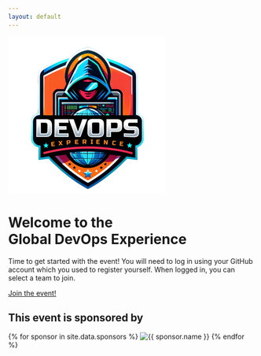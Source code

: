 ```yaml
---
layout: default
---
```


<div class="bg-gray-900">
  <div class="relative isolate overflow-hidden pt-14">
    <div class="absolute inset-x-0 -top-40 -z-10 transform-gpu overflow-hidden blur-3xl sm:-top-80" aria-hidden="true">
      <div class="relative left-[calc(50%-11rem)] aspect-[1155/678] w-[36.125rem] -translate-x-1/2 rotate-[30deg] bg-gradient-to-tr from-[#ff80b5] to-[#9089fc] opacity-20 sm:left-[calc(50%-30rem)] sm:w-[72.1875rem]" style="clip-path: polygon(74.1% 44.1%, 100% 61.6%, 97.5% 26.9%, 85.5% 0.1%, 80.7% 2%, 72.5% 32.5%, 60.2% 62.4%, 52.4% 68.1%, 47.5% 58.3%, 45.2% 34.5%, 27.5% 76.7%, 0.1% 64.9%, 17.9% 100%, 27.6% 76.8%, 76.1% 97.7%, 74.1% 44.1%)"></div>
    </div>
    <div class="mx-auto max-w-2xl py-12 sm:py-12 lg:py-18">
      <div class="hidden sm:mb-8 sm:flex sm:justify-center">
        <img src="images/Logo-trans Small.png" alt="GDEX">  
      </div>
      <div class="text-center">
        <h1 class="text-4xl font-bold tracking-tight text-white sm:text-6xl">Welcome to the Global&nbsp;DevOps&nbsp;Experience</h1>
        <p class="mt-6 text-lg leading-8 text-gray-300">Time to get started with the event! You will need to log in using your GitHub account which you used to register yourself. When logged in, you can select a team to join.</p>
        <div class="mt-10 flex items-center justify-center gap-x-6">
          <a href="#" class="rounded-md bg-indigo-500 px-3.5 py-2.5 text-normal font-semibold text-white shadow-sm hover:bg-indigo-400 focus-visible:outline focus-visible:outline-2 focus-visible:outline-offset-2 focus-visible:outline-indigo-400">Join the event!</a>
          <!-- <a href="#" class="text-sm font-semibold leading-6 text-white">Learn more <span aria-hidden="true">→</span></a> -->
        </div>
      </div>
    </div>
    <div class="absolute inset-x-0 top-[calc(100%-13rem)] -z-10 transform-gpu overflow-hidden blur-3xl sm:top-[calc(100%-30rem)]" aria-hidden="true">
      <div class="relative left-[calc(50%+3rem)] aspect-[1155/678] w-[36.125rem] -translate-x-1/2 bg-gradient-to-tr from-[#ff80b5] to-[#9089fc] opacity-20 sm:left-[calc(50%+36rem)] sm:w-[72.1875rem]" style="clip-path: polygon(74.1% 44.1%, 100% 61.6%, 97.5% 26.9%, 85.5% 0.1%, 80.7% 2%, 72.5% 32.5%, 60.2% 62.4%, 52.4% 68.1%, 47.5% 58.3%, 45.2% 34.5%, 27.5% 76.7%, 0.1% 64.9%, 17.9% 100%, 27.6% 76.8%, 76.1% 97.7%, 74.1% 44.1%)"></div>
    </div>
  </div>
</div>
<!-- Logo cloud -->
<div class="mx-auto mt-8 max-w-7xl px-6 sm:mt-16 lg:px-8">
  <h2 class="text-center text-lg font-semibold leading-8 text-white">This event is sponsored by</h2>
  <div class="mx-auto mt-10 grid max-w-lg grid-cols-3 items-center gap-x-8 gap-y-10 sm:max-w-xl sm:grid-cols-2 sm:gap-x-10 lg:mx-0 lg:max-w-none lg:grid-cols-3">
    <!-- Loop through the site.data.sponsors -->
    {% for sponsor in site.data.sponsors %}
    <img class="col-span-2 max-h-12 w-full object-contain lg:col-span-1" src="{{ sponsor.logo }}" alt="{{ sponsor.name }}" width="158" height="48">
    {% endfor %}   
  </div>
</div>
